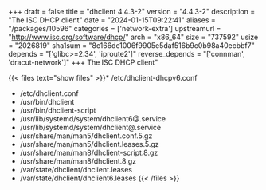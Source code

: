 +++
draft = false
title = "dhclient 4.4.3-2"
version = "4.4.3-2"
description = "The ISC DHCP client"
date = "2024-01-15T09:22:41"
aliases = "/packages/10596"
categories = ['network-extra']
upstreamurl = "http://www.isc.org/software/dhcp/"
arch = "x86_64"
size = "737592"
usize = "2026819"
sha1sum = "8c166de1006f9905e5daf516b9c0b98a40ecbbf7"
depends = "['glibc>=2.34', 'iproute2']"
reverse_depends = "['connman', 'dracut-network']"
+++
The ISC DHCP client"

{{< files text="show files" >}}* /etc/dhclient-dhcpv6.conf
* /etc/dhclient.conf
* /usr/bin/dhclient
* /usr/bin/dhclient-script
* /usr/lib/systemd/system/dhclient6@.service
* /usr/lib/systemd/system/dhclient@.service
* /usr/share/man/man5/dhclient.conf.5.gz
* /usr/share/man/man5/dhclient.leases.5.gz
* /usr/share/man/man8/dhclient-script.8.gz
* /usr/share/man/man8/dhclient.8.gz
* /var/state/dhclient/dhclient.leases
* /var/state/dhclient/dhclient6.leases
{{< /files >}}